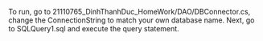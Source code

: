 To run, go to 21110765_DinhThanhDuc_HomeWork/DAO/DBConnector.cs, change the ConnectionString to match your own database name.
Next, go to SQLQuery1.sql and execute the query statement.
